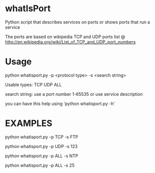 whatIsPort
==========

Python script that describes services on ports or shows ports that run a service

The ports are based on wikipedia TCP and UDP ports list @ http://en.wikipedia.org/wiki/List_of_TCP_and_UDP_port_numbers

Usage
=====
python whatisport.py -p \<protocol type\> -s \<search string\>

Usable types:
  TCP
  UDP
  ALL

search string:
  use a port number 1-65535
  or 
  use service description

you can have this help using 'python whatisport.py -h'

EXAMPLES
========
  python whatisport.py -p TCP -s FTP
  
  python whatisport.py -p UDP -s 123
  
  python whatisport.py -p ALL -s NTP
  
  python whatisport.py -p ALL -s 25
